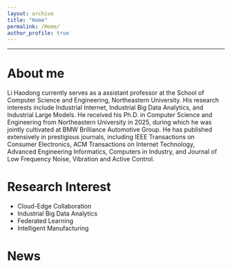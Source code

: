 ```yaml
---
layout: archive
title: "Home"
permalink: /Home/
author_profile: true
---
```

---

About me
======
Li Haodong currently serves as a assistant professor at the School of Computer Science and Engineering, Northeastern University. His research interests include Industrial Internet, Industrial Big Data Analytics, and Industrial Large Models. He received his Ph.D. in Computer Science and Engineering from Northeastern University in 2025, during which he was jointly cultivated at BMW Brilliance Automotive Group. He has published extensively in prestigious journals, including IEEE Transactions on Consumer Electronics, ACM Transactions on Internet Technology, Advanced Engineering Informatics, Computers in Industry, and Journal of Low Frequency Noise, Vibration and Active Control.

Research Interest
======
* Cloud-Edge Collaboration
* Industrial Big Data Analytics
* Federated Learning
* Intelligent Manufacturing

News
======
